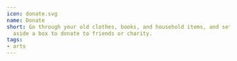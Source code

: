 ```yaml
---
icon: donate.svg
name: Donate
short: Go through your old clothes, books, and household items, and set
  aside a box to donate to friends or charity. 
tags:
- arts
---
```

